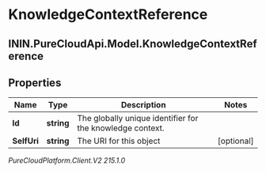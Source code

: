 # KnowledgeContextReference

## ININ.PureCloudApi.Model.KnowledgeContextReference

## Properties

|Name | Type | Description | Notes|
|------------ | ------------- | ------------- | -------------|
| **Id** | **string** | The globally unique identifier for the knowledge context. | |
| **SelfUri** | **string** | The URI for this object | [optional] |



_PureCloudPlatform.Client.V2 215.1.0_
